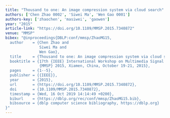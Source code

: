 ```yaml
---
title: "Thousand to one: An image compression system via cloud search"
authors: ['Chen Zhao 0002', 'Siwei Ma', 'Wen Gao 0001']
authors-key: ['zhaochen', 'masiwei', 'gaowen']
year: "2015"
article-link: "https://doi.org/10.1109/MMSP.2015.7340872"
venue: "MMSP"
bibex: "@inproceedings{DBLP:conf/mmsp/ZhaoMG15,
  author    = {Chen Zhao and
               Siwei Ma and
               Wen Gao},
  title     = {Thousand to one: An image compression system via cloud search},
  booktitle = {17th {IEEE} International Workshop on Multimedia Signal Processing,
               {MMSP} 2015, Xiamen, China, October 19-21, 2015},
  pages     = {1--5},
  publisher = {{IEEE}},
  year      = {2015},
  url       = {https://doi.org/10.1109/MMSP.2015.7340872},
  doi       = {10.1109/MMSP.2015.7340872},
  timestamp = {Wed, 16 Oct 2019 14:14:49 +0200},
  biburl    = {https://dblp.org/rec/conf/mmsp/ZhaoMG15.bib},
  bibsource = {dblp computer science bibliography, https://dblp.org}
}"
---
```

